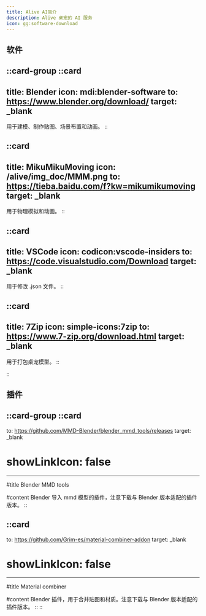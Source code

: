 ```yaml
---
title: Alive AI简介
description: Alive 桌宠的 AI 服务
icon: gg:software-download
---
```


## 软件

::card-group
  ::card
  ---
  title: Blender
  icon: mdi:blender-software
  to: https://www.blender.org/download/
  target: _blank
  ---
  用于建模、制作贴图、场景布置和动画。
  ::

  ::card
  ---
  title: MikuMikuMoving
  icon: /alive/img_doc/MMM.png
  to: https://tieba.baidu.com/f?kw=mikumikumoving
  target: _blank
  ---
  用于物理模拟和动画。
  ::

  ::card
  ---
  title: VSCode
  icon: codicon:vscode-insiders
  to: https://code.visualstudio.com/Download
  target: _blank
  ---
  用于修改 .json 文件。
  ::

  ::card
  ---
  title: 7Zip
  icon: simple-icons:7zip
  to: https://www.7-zip.org/download.html
  target: _blank
  ---
  用于打包桌宠模型。 
  ::

::      

## 插件

::card-group
  ::card
  ---
  to: https://github.com/MMD-Blender/blender_mmd_tools/releases
  target: _blank
  # showLinkIcon: false
  ---

  #title
  Blender MMD tools

  #content
  Blender 导入 mmd 模型的插件，注意下载与 Blender 版本适配的插件版本。
  ::

  ::card
  ---
  to: https://github.com/Grim-es/material-combiner-addon
  target: _blank
  # showLinkIcon: false
  ---

  #title
  Material combiner

  #content
  Blender 插件，用于合并贴图和材质。注意下载与 Blender 版本适配的插件版本。
  ::
::
